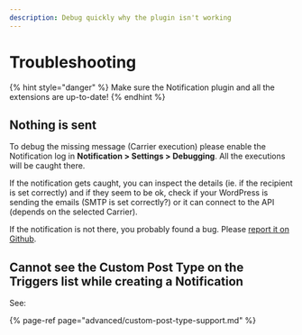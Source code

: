```yaml
---
description: Debug quickly why the plugin isn't working
---
```


# Troubleshooting

{% hint style="danger" %}
Make sure the Notification plugin and all the extensions are up-to-date!
{% endhint %}

## Nothing is sent

To debug the missing message \(Carrier execution\) please enable the Notification log in **Notification &gt; Settings &gt; Debugging**. All the executions will be caught there.

If the notification gets caught, you can inspect the details \(ie. if the recipient is set correctly\) and if they seem to be ok, check if your WordPress is sending the emails \(SMTP is set correctly?\) or it can connect to the API \(depends on the selected Carrier\).

If the notification is not there, you probably found a bug. Please [report it on Github](https://github.com/BracketSpace/Notification/issues/new?assignees=&labels=bug&template=bug-report.md&title=).

## Cannot see the Custom Post Type on the Triggers list while creating a Notification

See:

{% page-ref page="advanced/custom-post-type-support.md" %}





